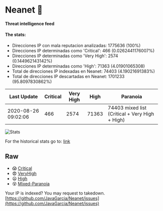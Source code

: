 # Neanet :hocho:
#### Threat intelligence feed
#### The stats:

- Direcciones IP con mala reputacion analizadas: 1775636 (100%)
- Direcciones IP determinadas como 'Critical':  466 (0.0262441176007%)
- Direcciones IP determinadas como 'Very High':  2574 (0.144962143142%)
- Direcciones IP determinadas como 'High':  71363 (4.01901065308)
- Total de direcciones IP indexadas en Neanet:  74403 (4.19021691383%)
- Total de direcciones IP descartadas en Neanet:  1701233 (95.8097830862%)

| Last Update | Critical | Very High | High | Paranoia |
| --- | --- | --- | --- | --- |
| 2020-08-26 09:02:06 | 466 | 2574 | 71363 | 74403 mixed list (Critical + Very High + High)|

![Stats](https://docs.google.com/spreadsheets/d/e/2PACX-1vSnaNMIXVabIpDJjufMlzH7poXnshF3mgd8Is1g9ytUEzVsP5my4Trn8f-xkoLLQ38xpL3HtmUexLo6/pubchart?oid=501124687&format=image)

For the historical stats go to: [link](/stats.csv)
## Raw
- :scream: [Critical](https://raw.githubusercontent.com/JavaGarcia/Neanet/master/blacklists/neanet_critical.txt)
- :fearful: [VeryHigh](https://raw.githubusercontent.com/JavaGarcia/Neanet/master/blacklists/neanet_veryHigh.txtt)
- :frowning: [High](https://raw.githubusercontent.com/JavaGarcia/Neanet/master/blacklists/neanet_high.txt)
- :dizzy_face: [Mixed-Paranoia](https://raw.githubusercontent.com/JavaGarcia/Neanet/master/blacklists/neanet_all.txt)


Your IP is indexed? You may request to takedown. [https://github.com/JavaGarcia/Neanet/issues](https://github.com/JavaGarcia/Neanet/issues)








































































































































































































































































































































































































































































